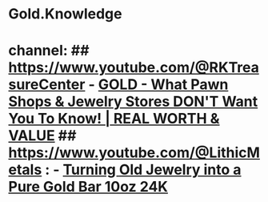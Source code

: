 # Gold.Knowledge
# channel: ## https://www.youtube.com/@RKTreasureCenter - [GOLD - What Pawn Shops &amp; Jewelry Stores DON'T Want You To Know! | REAL WORTH &amp; VALUE](https://youtu.be/hxthMM8xIJE) ## https://www.youtube.com/@LithicMetals : - [Turning Old Jewelry into a Pure Gold Bar 10oz 24K](https://youtu.be/dl2Iu-TVo7g)
